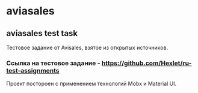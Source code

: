 # aviasales
## aviasales test task
Тестовое задание от Avisales, взятое из открытых источников.
### Ссылка на тестовое задание - https://github.com/Hexlet/ru-test-assignments

Проект постороен с применением технологий Mobx и Material UI.

